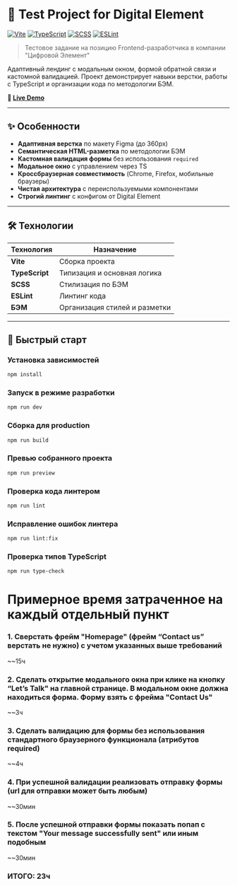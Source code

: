 # 🧩 Test Project for Digital Element

[![Vite](https://img.shields.io/badge/Vite-646CFF?style=for-the-badge&logo=vite&logoColor=white)](https://vitejs.dev/)
[![TypeScript](https://img.shields.io/badge/TypeScript-3178C6?style=for-the-badge&logo=typescript&logoColor=white)](https://www.typescriptlang.org/)
[![SCSS](https://img.shields.io/badge/SCSS-CC6699?style=for-the-badge&logo=sass&logoColor=white)](https://sass-lang.com/)
[![ESLint](https://img.shields.io/badge/ESLint-4B3263?style=for-the-badge&logo=eslint&logoColor=white)](https://eslint.org/)

> Тестовое задание на позицию Frontend-разработчика в компании "Цифровой Элемент"

Адаптивный лендинг с модальным окном, формой обратной связи и кастомной валидацией. Проект демонстрирует навыки верстки, работы с TypeScript и организации кода по методологии БЭМ.

**🎯 [Live Demo](https://test-project-de.vercel.app/)**

---

## ✨ Особенности

- **Адаптивная верстка** по макету Figma (до 360px)
- **Семантическая HTML-разметка** по методологии БЭМ
- **Кастомная валидация формы** без использования `required`
- **Модальное окно** с управлением через TS
- **Кроссбраузерная совместимость** (Chrome, Firefox, мобильные браузеры)
- **Чистая архитектура** с переиспользуемыми компонентами
- **Строгий линтинг** с конфигом от Digital Element

---

## 🛠 Технологии

| Технология | Назначение |
|------------|------------|
| **Vite** | Сборка проекта |
| **TypeScript** | Типизация и основная логика |
| **SCSS** | Стилизация по БЭМ |
| **ESLint** | Линтинг кода |
| **БЭМ** | Организация стилей и разметки |

---

## 🚀 Быстрый старт

### Установка зависимостей

```bash
npm install
```

### Запуск в режиме разработки

```bash
npm run dev
```

### Сборка для production

```bash
npm run build
```

### Превью собранного проекта

```bash
npm run preview
```

### Проверка кода линтером

```bash
npm run lint
```

### Исправление ошибок линтера

```bash
npm run lint:fix
```

### Проверка типов TypeScript

```bash
npm run type-check
```



# Примерное время затраченное на каждый отдельный пункт

### 1. Сверстать фрейм "Homepage" (фрейм “Contact us” верстать не нужно) с учетом указанных выше требований
~~15ч

### 2. Сделать открытие модального окна при клике на кнопку “Let’s Talk" на главной странице. В модальном окне должна находиться форма. Форму взять с фрейма "Contact Us"
 ~~3ч

### 3. Сделать валидацию для формы без использования стандартного браузерного функционала (атрибутов required)
~~4ч

### 4. При успешной валидации реализовать отправку формы (url для отправки может быть любым)
~~30мин

### 5. После успешной отправки формы показать попап с текстом "Your message successfully sent" или иным подобным
~~30мин

### ИТОГО: 23ч


